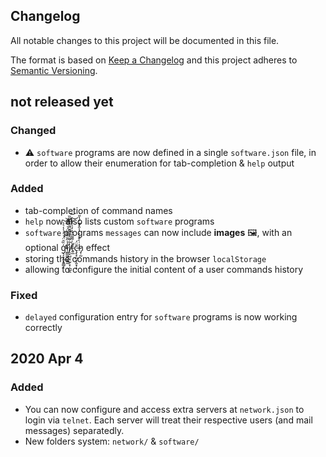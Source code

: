 Changelog
---------

All notable changes to this project will be documented in this file.

The format is based on [Keep a Changelog](http://keepachangelog.com/)
and this project adheres to [Semantic Versioning](http://semver.org/).


## not released yet

### Changed
- ⚠️ `software` programs are now defined in a single `software.json` file,
  in order to allow their enumeration for tab-completion & `help` output

### Added
- tab-completion of command names
- `help` now also lists custom `software` programs
- `software` programs `messages` can now include **images** 🖼️,
  with an optional ģ̵̛̖̗̘̯͙͍͇̗̏̑̈́̇̓͗̾͛͛̕͝͝l̷̯͇͚̗͚̭̰̾̋̆͌͌̈́̇̿̕͠ì̸̢͔̺̤͉̰̜͓̣̲̺̯͋͊̔̓͌̆͌̂̍͆͆̏͘͝t̵͍̲̀͗͂͌̆̒̇̒͑̍̾̕͝ç̵̨͓̪̗̗̭͓̜̟̄̈́ḣ̷̡̜̰̀͒̇̓̓̍̑̽͊̓̔̎̇ effect
- storing the commands history in the browser `localStorage`
- allowing to configure the initial content of a user commands history

### Fixed
- `delayed` configuration entry for `software` programs is now working correctly


## 2020 Apr 4

### Added
- You can now configure and access extra servers at `network.json` to login via `telnet`.
  Each server will treat their respective users (and mail messages) separatedly.
- New folders system: `network/` & `software/`
